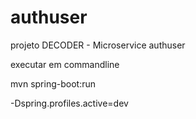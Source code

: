 # authuser
projeto DECODER - Microservice authuser

executar em commandline

mvn spring-boot:run

-Dspring.profiles.active=dev